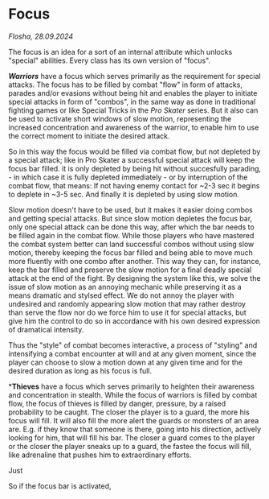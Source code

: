 # Focus

*Flosha, 28.09.2024*

The focus is an idea for a sort of an internal attribute which unlocks "special" abilities. Every class has its own version of "focus". 

***Warriors*** have a focus which serves primarily as the requirement for special attacks. The focus has to be filled by combat "flow" in form of attacks, parades and/or evasions without being hit and enables the player to initiate special attacks in form of "combos", in the same way as done in traditional fighting games or like Special Tricks in the *Pro Skater* series. But it also can be used to activate short windows of slow motion, representing the increased concentration and awareness of the warrior, to enable him to use the correct moment to initiate the desired attack. 

So in this way the focus would be filled via combat flow, but not depleted by a special attack; like in Pro Skater a successful special attack will keep the focus bar filled. it is only depleted by being hit without succesfully parading, - in which case it is fully depleted immediately - or by interruption of the combat flow, that means: If not having enemy contact for ~2-3 sec it begins to deplete in ~3-5 sec. And finally it is depleted by using slow motion. 

Slow motion doesn't have to be used, but it makes it easier doing combos and getting special attacks. But since slow motion depletes the focus bar, only one special attack can be done this way, after which the bar needs to be filled again in the combat flow. While those players who have mastered the combat system better can land successful combos without using slow motion, thereby keeping the focus bar filled and being able to move much more fluently with one combo after another. This way they can, for instance, keep the bar filled and preserve the slow motion for a final deadly special attack at the end of the fight. By designing the system like this, we solve the issue of slow motion as an annoying mechanic while preserving it as a means dramatic and stylsed effect. We do not annoy the player with undesired and randomly appearing slow motion that may rather destroy than serve the flow nor do we force him to use it for special attacks, but give him the control to do so in accordance with his own desired expression of dramatical intensity. 

Thus the "style" of combat becomes interactive, a process of "styling" and intensifying a combat encounter at will and at any given moment, since the player can choose to slow a motion down at any given time and for the desired duration as long as his focus is full. 

***Thieves** have a focus which serves primarily to heighten their awareness and concentration in stealth. While the focus of warriors is filled by combat flow, the focus of thieves is filled by danger, pressure, by a raised probability to be caught. The closer the player is to a guard, the more his focus will fill. It will also fill the more alert the guards or monsters of an area are. E.g. if they know that someone is there, going into his direction, actively looking for him, that will fill his bar. The closer a guard comes to the player or the closer the player sneaks up to a guard, the fastee the focus will fill, like adrenaline that pushes him to extraordinary efforts. 

Just



So if the focus bar is activated, 



